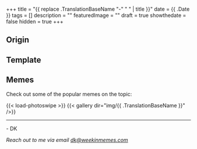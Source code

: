 +++
title = "{{ replace .TranslationBaseName "-" " " | title }}"
date = {{ .Date }}
tags = []
description = ""
featuredImage = ""
draft = true
showthedate = false
hidden = true
+++


## Origin

<!--more-->

## Template

<script async src="https://pagead2.googlesyndication.com/pagead/js/adsbygoogle.js"></script>
<ins class="adsbygoogle"
     style="display:block; text-align:center;"
     data-ad-layout="in-article"
     data-ad-format="fluid"
     data-ad-client="ca-pub-3528204728669125"
     data-ad-slot="7478387153"></ins>
<script>
     (adsbygoogle = window.adsbygoogle || []).push({});
</script>

## Memes

Check out some of the popular memes on the topic:

{{< load-photoswipe >}}
{{< gallery dir="img/{{ .TranslationBaseName }}" />}}


---
\- DK

*Reach out to me via email dk@weekinmemes.com*
